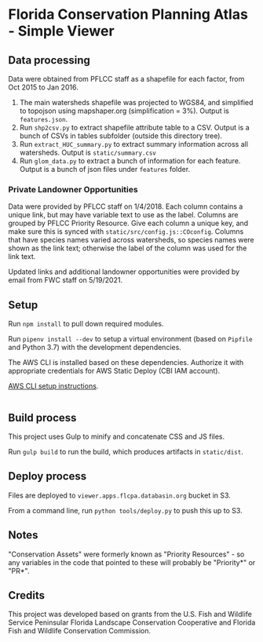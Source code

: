 # Florida Conservation Planning Atlas - Simple Viewer

## Data processing

Data were obtained from PFLCC staff as a shapefile for each factor, from Oct 2015 to Jan 2016.

1. The main watersheds shapefile was projected to WGS84, and simplified to topojson using mapshaper.org (simplification = 3%).
   Output is `features.json`.
2. Run `shp2csv.py` to extract shapefile attribute table to a CSV. Output is a bunch of CSVs in tables subfolder
   (outside this directory tree).
3. Run `extract_HUC_summary.py` to extract summary information across all watersheds. Output is `static/summary.csv`
4. Run `glom_data.py` to extract a bunch of information for each feature. Output is a bunch of json files under `features` folder.

### Private Landowner Opportunities

Data were provided by PFLCC staff on 1/4/2018.
Each column contains a unique link, but may have variable text to use as the label. Columns are grouped by PFLCC Priority Resource.
Give each column a unique key, and make sure this is synced with `static/src/config.js::COconfig`.
Columns that have species names varied across watersheds, so species names were shown as the link text; otherwise the
label of the column was used for the link text.

Updated links and additional landowner opportunities were provided by email from FWC staff on 5/19/2021.

## Setup

Run `npm install` to pull down required modules.

Run `pipenv install --dev` to setup a virtual environment (based on `Pipfile` and Python 3.7) with the development dependencies.

The AWS CLI is installed based on these dependencies. Authorize it with appropriate credentials for AWS Static Deploy (CBI IAM account).

[AWS CLI setup instructions](https://docs.aws.amazon.com/cli/latest/userguide/cli-configure-files.html).

```

```

## Build process

This project uses Gulp to minify and concatenate CSS and JS files.

Run `gulp build` to run the build, which produces artifacts in `static/dist`.

## Deploy process

Files are deployed to `viewer.apps.flcpa.databasin.org` bucket in S3.

From a command line, run `python tools/deploy.py` to push this up to S3.

## Notes

"Conservation Assets" were formerly known as "Priority Resources" - so any variables in the code that pointed to these will probably be "Priority*" or "PR*".

## Credits

This project was developed based on grants from the U.S. Fish and Wildlife Service Peninsular Florida Landscape Conservation Cooperative and Florida Fish and Wildlife Conservation Commission.
